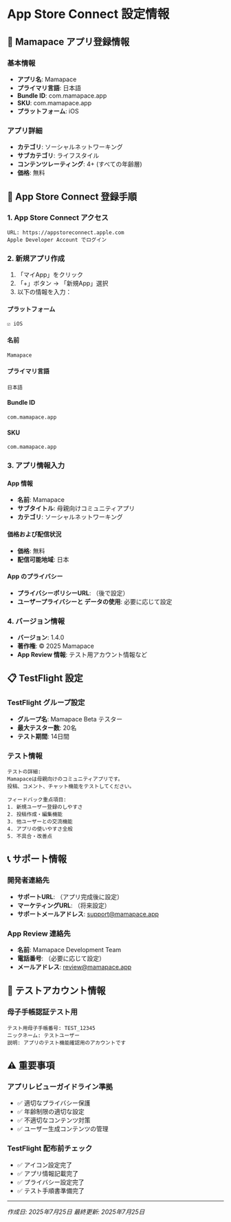 # App Store Connect 設定情報

## 📱 Mamapace アプリ登録情報

### **基本情報**
- **アプリ名**: Mamapace
- **プライマリ言語**: 日本語
- **Bundle ID**: com.mamapace.app
- **SKU**: com.mamapace.app
- **プラットフォーム**: iOS

### **アプリ詳細**
- **カテゴリ**: ソーシャルネットワーキング
- **サブカテゴリ**: ライフスタイル
- **コンテンツレーティング**: 4+ (すべての年齢層)
- **価格**: 無料

## 🚀 App Store Connect 登録手順

### 1. App Store Connect アクセス
```
URL: https://appstoreconnect.apple.com
Apple Developer Account でログイン
```

### 2. 新規アプリ作成
1. 「マイApp」をクリック
2. 「+」ボタン → 「新規App」選択
3. 以下の情報を入力：

#### **プラットフォーム**
```
☑️ iOS
```

#### **名前**
```
Mamapace
```

#### **プライマリ言語**
```
日本語
```

#### **Bundle ID**
```
com.mamapace.app
```

#### **SKU**
```
com.mamapace.app
```

### 3. アプリ情報入力

#### **App 情報**
- **名前**: Mamapace
- **サブタイトル**: 母親向けコミュニティアプリ
- **カテゴリ**: ソーシャルネットワーキング

#### **価格および配信状況**
- **価格**: 無料
- **配信可能地域**: 日本

#### **App のプライバシー**
- **プライバシーポリシーURL**: （後で設定）
- **ユーザープライバシーと データの使用**: 必要に応じて設定

### 4. バージョン情報
- **バージョン**: 1.4.0
- **著作権**: © 2025 Mamapace
- **App Review 情報**: テスト用アカウント情報など

## 📋 TestFlight 設定

### **TestFlight グループ設定**
- **グループ名**: Mamapace Beta テスター
- **最大テスター数**: 20名
- **テスト期間**: 14日間

### **テスト情報**
```
テストの詳細:
Mamapaceは母親向けのコミュニティアプリです。
投稿、コメント、チャット機能をテストしてください。

フィードバック重点項目:
1. 新規ユーザー登録のしやすさ
2. 投稿作成・編集機能
3. 他ユーザーとの交流機能
4. アプリの使いやすさ全般
5. 不具合・改善点
```

## 📞 サポート情報

### **開発者連絡先**
- **サポートURL**: （アプリ完成後に設定）
- **マーケティングURL**: （将来設定）
- **サポートメールアドレス**: support@mamapace.app

### **App Review 連絡先**
- **名前**: Mamapace Development Team
- **電話番号**: （必要に応じて設定）
- **メールアドレス**: review@mamapace.app

## 🔐 テストアカウント情報

### **母子手帳認証テスト用**
```
テスト用母子手帳番号: TEST_12345
ニックネーム: テストユーザー
説明: アプリのテスト機能確認用のアカウントです
```

## ⚠️ 重要事項

### **アプリレビューガイドライン準拠**
- ✅ 適切なプライバシー保護
- ✅ 年齢制限の適切な設定
- ✅ 不適切なコンテンツ対策
- ✅ ユーザー生成コンテンツの管理

### **TestFlight 配布前チェック**
- ✅ アイコン設定完了
- ✅ アプリ情報記載完了
- ✅ プライバシー設定完了
- ✅ テスト手順書準備完了

---
*作成日: 2025年7月25日*
*最終更新: 2025年7月25日*